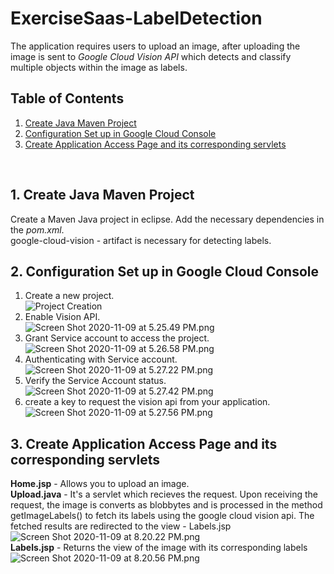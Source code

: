 # ExerciseSaas-LabelDetection

The application requires users to upload an image, after uploading the image is sent to _Google Cloud Vision API_ which detects and classify multiple objects within the image as labels.

## Table of Contents
1. [Create Java Maven Project](#1-create-java-maven-project)  	
2. [Configuration Set up in Google Cloud Console](#2-configuration-set-up-in-google-cloud-console)
3. [Create Application Access Page and its corresponding servlets](#3-create-application-access-page-and-its-corresponding-servlets)

<br>

## 1. Create Java Maven Project

Create a Maven Java project in eclipse. Add the necessary dependencies in the <i>pom.xml</i>.<br>
google-cloud-vision - artifact is necessary for detecting labels.

## 2. Configuration Set up in Google Cloud Console
1. Create a new project. <br>
![Project Creation](https://github.com/rojabalakrishnan/ExerciseSaas-LabelDetection/blob/main/Images/Screen%20Shot%202020-11-09%20at%205.25.14%20PM.png) <br>
2. Enable Vision API. <br>
![Screen Shot 2020-11-09 at 5.25.49 PM.png](https://github.com/rojabalakrishnan/ExerciseSaas-LabelDetection/blob/main/Images/Screen%20Shot%202020-11-09%20at%205.25.49%20PM.png)<br>
3. Grant Service account to access the project.
![Screen Shot 2020-11-09 at 5.26.58 PM.png](https://github.com/rojabalakrishnan/ExerciseSaas-LabelDetection/blob/main/Images/Screen%20Shot%202020-11-09%20at%205.26.58%20PM.png) <br>
4. Authenticating with Service account.
![Screen Shot 2020-11-09 at 5.27.22 PM.png](https://github.com/rojabalakrishnan/ExerciseSaas-LabelDetection/blob/main/Images/Screen%20Shot%202020-11-09%20at%205.27.22%20PM.png) <br>
5. Verify the Service Account status.
![Screen Shot 2020-11-09 at 5.27.42 PM.png](https://github.com/rojabalakrishnan/ExerciseSaas-LabelDetection/blob/main/Images/Screen%20Shot%202020-11-09%20at%205.27.42%20PM.png) <br>
6. create a key to request the vision api from your application.
![Screen Shot 2020-11-09 at 5.27.56 PM.png](https://github.com/rojabalakrishnan/ExerciseSaas-LabelDetection/blob/main/Images/Screen%20Shot%202020-11-09%20at%205.27.56%20PM.png) <br>

## 3. Create Application Access Page and its corresponding servlets
 <b>Home.jsp</b> - Allows you to upload an image.<br>
 <b>Upload.java</b> - It's a servlet which recieves the request. Upon receiving the request, the image is converts as blobbytes and is processed in the method getImageLabels() to fetch its labels using the google cloud vision api. The fetched results are redirected to the view - Labels.jsp<br>
 ![Screen Shot 2020-11-09 at 8.20.22 PM.png](https://github.com/rojabalakrishnan/ExerciseSaas-LabelDetection/blob/main/Images/Screen%20Shot%202020-11-09%20at%208.20.22%20PM.png) <br>
 <b>Labels.jsp</b> - Returns the view of the image with its corresponding labels   
 ![Screen Shot 2020-11-09 at 8.20.56 PM.png](https://github.com/rojabalakrishnan/ExerciseSaas-LabelDetection/blob/main/Images/Screen%20Shot%202020-11-09%20at%208.20.56%20PM.png) <br>
